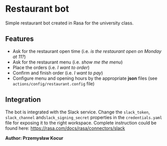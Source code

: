 # Restaurant bot

Simple restaurant bot created in Rasa for the university class.

## Features

- Ask for the restaurant open time (i.e. _is the restaurant open on Monday at 11?_)
- Ask for the restaurant menu (i.e. _show me the menu_)
- Place the orders (i.e. _I want to order_)
- Confirm and finish order (i.e. _I want to pay_)
- Configure menu and opening hours by the appropriate **json** files (see `actions/config/restaurant.config` file)

## Integration

The bot is integrated with the Slack service. Change the `slack_token`, `slack_channel` and`slack_signing_secret`
properties in the `credentials.yaml` file for exposing it to the right workspace. Complete instruction could be found
here: https://rasa.com/docs/rasa/connectors/slack

**Author: Przemysław Kocur**